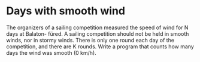 
# Days with smooth wind


The organizers of a sailing competition measured the speed of wind for N days at Balaton- füred. A sailing competition should not be held in smooth winds, nor in stormy winds. There is only one round each day of the competition, and there are K rounds.
Write a program that counts how many days the wind was smooth (0 km/h).

